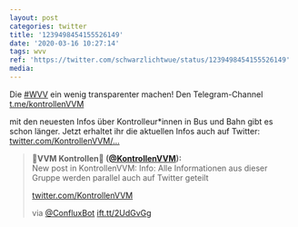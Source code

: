 ```yaml
---
layout: post
categories: twitter
title: '1239498454155526149'
date: '2020-03-16 10:27:14'
tags: wvv
ref: 'https://twitter.com/schwarzlichtwue/status/1239498454155526149'
media:
---
```

Die [#WVV](/t/wvv) ein wenig transparenter machen! Den Telegram-Channel [t.me/kontrollenVVM](https://t.me/kontrollenVVM)

mit den neuesten Infos über Kontrolleur\*innen in Bus und Bahn gibt es schon länger. Jetzt erhaltet ihr die aktuellen Infos auch auf Twitter: [twitter.com/KontrollenVVM/…](https://twitter.com/KontrollenVVM/status/1239495127397216258) 


> <b>🚋VVM Kontrollen🚉 ([@KontrollenVVM](https://twitter.com/KontrollenVVM)):</b>  
>New post in KontrollenVVM: Info: Alle Informationen aus dieser Gruppe werden parallel auch auf Twitter geteilt    
>  
>  
>  
>[twitter.com/KontrollenVVM](https://twitter.com/KontrollenVVM)  
>  
>via [@ConfluxBot](https://twitter.com/ConfluxBot) [ift.tt/2UdGvGg](https://ift.tt/2UdGvGg)   
>  
>  


